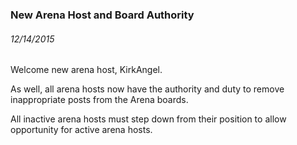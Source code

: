 ﻿### New Arena Host and Board Authority  
###### 12/14/2015
Welcome new arena host, KirkAngel.

As well, all arena hosts now have the authority and duty to remove inappropriate posts from the Arena boards.

All inactive arena hosts must step down from their position to allow opportunity for active arena hosts.

